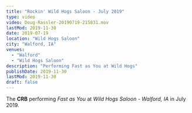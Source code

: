 ```yaml
---
title: "Rockin' Wild Hogs Saloon - July 2019"
type: video
video: Doug-Rassler-20190719-215831.mov
lastMod: 2019-11-30
date: 2019-07-19
location: "Wild Hogs Saloon"
city: "Walford, IA"
venues:
  - "Walford"
  - "Wild Hogs Saloon"
description: "Performing Fast as You at Wild Hogs"
publishDate: 2019-11-30
lastMod: 2019-11-30
draft: false
---
```


The **CRB** performing _Fast as You_ at _Wild Hogs Saloon - Walford, IA_ in July 2019.
